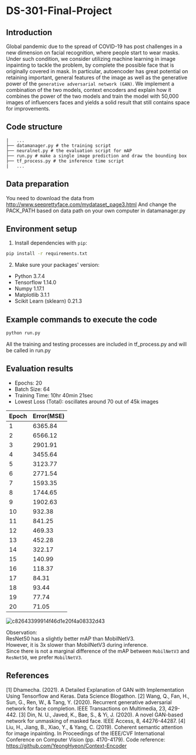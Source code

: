 # DS-301-Final-Project

## Introduction
Global pandemic due to the spread of COVID-19 has post challenges in a new dimension on facial recognition, where people start to wear masks. Under such condition, we consider utilizing machine learning in image inpainting to tackle the problem, by complete the possible face that is originally covered in mask. In particular, autoencoder has great potential on retaining important, general features of the image as well as the generative power of the `generative adversarial network (GAN)`. We implement a combination of the two models, context encoders and explain how it combines the power of the two models and train the model with 50,000 images of influencers faces and yields a solid result that still contains space for improvements. 

## Code structure
```
|   ...
├── datamanager.py # the training script
├── neuralnet.py # the evaluation script for mAP
├── run.py # make a single image prediction and draw the bounding box
├── tf_process.py # the inference time script
|   ...
```
## Data preparation 
You need to download the data from http://www.seeprettyface.com/mydataset_page3.html
And change the PACK_PATH based on data path on your own computer in datamanager.py


## Environment setup
1. Install dependencies with `pip`: 
```bash
pip install -r requirements.txt
```
2. Make sure your packages' version:  
* Python 3.7.4
* Tensorflow 1.14.0
* Numpy 1.17.1
* Matplotlib 3.1.1
* Scikit Learn (sklearn) 0.21.3


## Example commands to execute the code

```bash
python run.py
```
All the training and testing processes are included in tf_process.py and will be called in run.py

## Evaluation results

- Epochs: 20
- Batch Size: 64
- Training Time: 10hr 40min 21sec
- Lowest Loss (Total): oscillates around 70 out of 45k images


|Epoch|Error(MSE)|
|----- | ------|
|  1  | 6365.84 |
|  2  | 6566.12 |
|  3	| 2901.91 |
|  4	| 3455.64 |
|  5  | 3123.77 |
|  6  | 2771.54 |
|  7	| 1593.35 |
|  8  | 1744.65 |
|  9  | 1902.63 |
|  10 | 932.38  |
|  11 | 841.25  |
|  12 | 469.33  |
|  13 | 452.28  |
|  14 | 322.17  | 
|  15 | 140.99  |
|  16 | 118.37  |
|  17 | 84.31   |
|  18 | 93.44   |
|  19 | 77.74   | 
|  20 | 71.05   |

![c82643399914f46d1e20f4a08332d43](https://user-images.githubusercontent.com/36658078/208318623-91333226-f444-43e0-bd1d-8496b32379f9.png)


Observation:  
ResNet50 has a slightly better mAP than MobilNetV3.  
However, it is 3x slower than MobilNetV3 during inference.  
Since there is not a marginal difference of the mAP between `MobilNetV3` and `ResNet50`, we prefer `MobilNetV3`.


## References
[1]	Dhamecha. (2021). A Detailed Explanation of GAN with Implementation Using Tensorflow and Keras. Data Science Blogathon. 
[2]	Wang, Q., Fan, H., Sun, G., Ren, W., & Tang, Y. (2020). Recurrent generative adversarial network for face completion. IEEE Transactions on Multimedia, 23, 429-442.
[3]	Din, N. U., Javed, K., Bae, S., & Yi, J. (2020). A novel GAN-based network for unmasking of masked face. IEEE Access, 8, 44276-44287. 
[4]	Liu, H., Jiang, B., Xiao, Y., & Yang, C. (2019). Coherent semantic attention for image inpainting. In Proceedings of the IEEE/CVF International Conference on Computer Vision (pp. 4170-4179). 
Code reference: https://github.com/YeongHyeon/Context-Encoder
